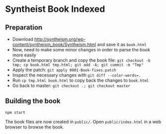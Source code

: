 # Syntheist Book Indexed

## Preparation

- Download http://syntheism.org/wp-content/syntheism_book/Syntheism.html and save it as `book.html`
- Now, need to make some minor changes in order to parse the book more easily
- Create a temporary branch and copy the book file: `git checkout -b tmp; cp book.html tmp.html; git add -A; git commit -m "Tmp"`
- Apply the patch: `git apply 0001-Book-fixes.patch`
- Inspect the necessary changes with `git diff --color-words=.`
- Run `cp tmp.html book.html` to copy back the changes to `book.html`
- Go back to master: `git checkout .; git checkout master`

## Building the book

`npm start`

The book files are now created in `public/`. Open `public/index.html` in a web browser to browse the book.
